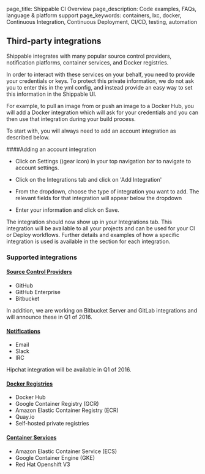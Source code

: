 page_title: Shippable CI Overview
page_description: Code examples, FAQs, language & platform support
page_keywords: containers, lxc, docker, Continuous Integration, Continuous Deployment, CI/CD, testing, automation

## Third-party integrations

Shippable integrates with many popular source control providers, notification platforms, container services, and Docker registries. 

In order to interact with these services on your behalf, you need to provide your credentials or keys. To protect this private information, we do not ask you to enter this in the yml config, and instead provide an easy way to set this information in the Shippable UI. 

For example, to pull an image from or push an image to a Docker Hub, you will add a Docker integration which will ask for your credentials and you can then use that integration during your build process.

To start with, you will always need to add an account integration as described below.

####Adding an account integration 

- Click on Settings ()gear icon) in your top navigation bar to navigate to account settings.

- Click on the Integrations tab and click on 'Add Integration'

- From the dropdown, choose the type of integration you want to add. The relevant fields for that integration will appear below the dropdown

- Enter your information and click on Save.

The integration should now show up in your Integrations tab. This integration will be available to all your projects and can be used for your CI or Deploy workflows. Further details and examples of how a specific integration is used is available in the section for each integration.  

### Supported integrations

#### [Source Control Providers](int_scm.md)
- GitHub
- GitHub Enterprise
- Bitbucket

In addition, we are working on Bitbucket Server and GitLab integrations and will announce these in Q1 of 2016.

#### [Notifications](int_notifications.md)
- Email
- Slack
- IRC

Hipchat integration will be available in Q1 of 2016.

#### [Docker Registries](int_docker_registries.md)
- Docker Hub
- Google Container Registry (GCR)
- Amazon Elastic Container Registry (ECR)
- Quay.io
- Self-hosted private registries

#### [Container Services](int_container_services.md)
- Amazon Elastic Container Service (ECS)
- Google Container Engine (GKE)
- Red Hat Openshift V3
